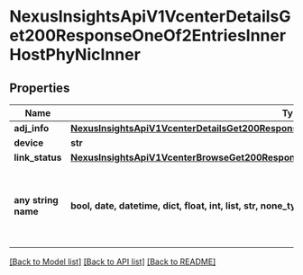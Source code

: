 # NexusInsightsApiV1VcenterDetailsGet200ResponseOneOf2EntriesInnerHostPhyNicInner


## Properties
Name | Type | Description | Notes
------------ | ------------- | ------------- | -------------
**adj_info** | [**NexusInsightsApiV1VcenterDetailsGet200ResponseOneOf2EntriesInnerHostPhyNicInnerAdjInfo**](NexusInsightsApiV1VcenterDetailsGet200ResponseOneOf2EntriesInnerHostPhyNicInnerAdjInfo.md) |  | [optional] 
**device** | **str** |  | [optional] 
**link_status** | [**NexusInsightsApiV1VcenterBrowseGet200ResponseOneOf8EntriesInnerHostPhyNicInnerLinkStatus**](NexusInsightsApiV1VcenterBrowseGet200ResponseOneOf8EntriesInnerHostPhyNicInnerLinkStatus.md) |  | [optional] 
**any string name** | **bool, date, datetime, dict, float, int, list, str, none_type** | any string name can be used but the value must be the correct type | [optional]

[[Back to Model list]](../README.md#documentation-for-models) [[Back to API list]](../README.md#documentation-for-api-endpoints) [[Back to README]](../README.md)


